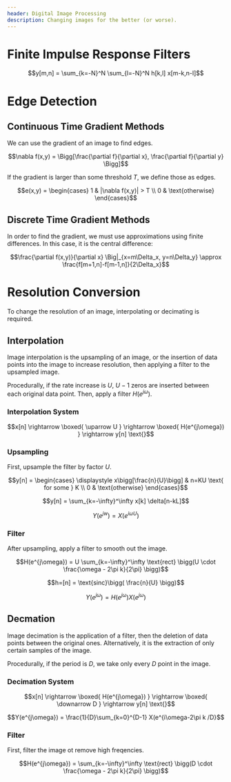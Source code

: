 ```yaml
---
header: Digital Image Processing
description: Changing images for the better (or worse).
---
```


# Finite Impulse Response Filters

$$y[m,n] = \sum_{k=-N}^N \sum_{l=-N}^N h[k,l] x[m-k,n-l]$$

# Edge Detection

## Continuous Time Gradient Methods

We can use the gradient of an image to find edges.

$$\nabla f(x,y) = \Bigg[\frac{\partial f}{\partial x}, \frac{\partial f}{\partial y} \Bigg]$$

If the gradient is larger than some threshold $T$, we define those as edges.

$$e(x,y) = \begin{cases}
1 & |\nabla f(x,y)| > T \\
0 & \text{otherwise}
\end{cases}$$

## Discrete Time Gradient Methods

In order to find the gradient, we must use approximations using finite differences. In this case, it is the central difference:

$$\frac{\partial f(x,y)}{\partial x} \Big|_{x=m\Delta_x, y=n\Delta_y} \approx \frac{f[m+1,n]-f[m-1,n]}{2\Delta_x}$$


# Resolution Conversion

To change the resolution of an image, interpolating or decimating is required.

## Interpolation

Image interpolation is the upsampling of an image, or the insertion of data points into the image to increase resolution, then applying a filter to the upsampled image.

Procedurally, if the rate increase is $U$, $U-1$ zeros are inserted between each original data point. Then, apply a filter $H(e^{j\omega})$.

### Interpolation System

$$x[n] \rightarrow 
\boxed{
  \uparrow U
} \rightarrow
\boxed{
  H(e^{j\omega})
} \rightarrow
y[n] \text{}$$

### Upsampling

First, upsample the filter by factor $U$.

$$y[n] = 
\begin{cases} 
\displaystyle x\bigg[\frac{n}{U}\bigg] & n=KU \text{ for some } K  \\
0 & \text{otherwise}
\end{cases}$$

$$y[n] = \sum_{k=-\infty}^\infty x[k] \delta[n-kL]$$

$$Y(e^{jw}) = X(e^{i\omega U})$$ 

### Filter

After upsampling, apply a filter to smooth out the image.

$$H(e^{j\omega}) = U \sum_{k=-\infty}^\infty \text{rect} \bigg(U \cdot \frac{\omega - 2\pi k}{2\pi} \bigg)$$

$$h=[n] = \text{sinc}\bigg( \frac{n}{U} \bigg)$$

$$Y(e^{j\omega}) = H(e^{j\omega}) X(e^{j\omega})$$

## Decmation

Image decimation is the application of a filter, then the deletion of data points between the original ones. Alternatively, it is the extraction of only certain samples of the image.

Procedurally, if the period is $D$, we take only every $D$ point in the image.

### Decimation System

$$x[n] \rightarrow 
\boxed{
  H(e^{j\omega})
} \rightarrow
\boxed{
  \downarrow D
} \rightarrow
y[n] \text{}$$

$$Y(e^{j\omega}) = \frac{1}{D}\sum_{k=0}^{D-1} X(e^{i\omega-2\pi k /D}$$

### Filter

First, filter the image ot remove high freqencies.

$$H(e^{j\omega}) = \sum_{k=-\infty}^\infty \text{rect} \bigg(D \cdot \frac{\omega - 2\pi k}{2\pi} \bigg)$$
